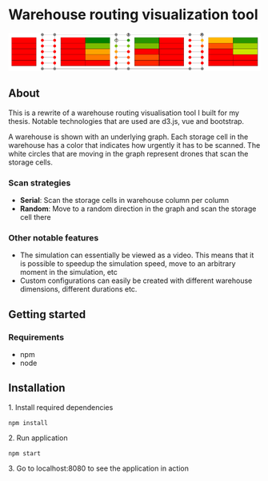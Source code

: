 # Warehouse routing visualization tool

![](test2.png)

## About

This is a rewrite of a warehouse routing visualisation tool I built for my thesis. Notable technologies that are used are d3.js, vue and bootstrap. 

A warehouse is shown with an underlying graph. Each storage cell in the warehouse has a color that indicates how urgently it has to be scanned. The white circles that are moving in the graph represent drones that scan the storage cells. 


### Scan strategies 
* **Serial**: Scan the storage cells in warehouse column per column
* **Random**: Move to a random direction in the graph and scan the storage cell there

### Other notable features

* The simulation can essentially be viewed as a video. This means that it is possible to speedup the simulation speed, move to an arbitrary moment in the simulation, etc
* Custom configurations can easily be created with different warehouse dimensions, different durations etc.

## Getting started

### Requirements

* npm
* node

## Installation

1\. Install required dependencies
```
npm install
```

2\. Run application
```
npm start
```

3\. Go to localhost:8080 to see the application in action
